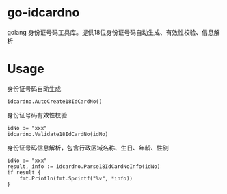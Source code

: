 # go-idcardno
golang 身份证号码工具库。提供18位身份证号码自动生成、有效性校验、信息解析

# Usage
身份证号码自动生成
```
idcardno.AutoCreate18IdCardNo()
```

身份证号码有效性校验
```
idNo := "xxx"
idcardno.Validate18IdCardNo(idNo)
```

身份证号码信息解析，包含行政区域名称、生日、年龄、性别
```
idNo := "xxx"
result, info := idcardno.Parse18IdCardNoInfo(idNo)
if result {
    fmt.Println(fmt.Sprintf("%v", *info))
}
```
